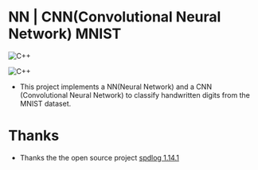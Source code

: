 # NN | CNN(Convolutional Neural Network) MNIST

![C++](https://img.shields.io/badge/NN-C++-informational?style=flat-square&logo=cplusplus&logoColor=white&color=2bbc8a)

![C++](https://img.shields.io/badge/CNN-C++-informational?style=flat-square&logo=cplusplus&logoColor=white&color=2bbc8a)

- This project implements a NN(Neural Network) and a CNN (Convolutional Neural Network) to classify handwritten digits from the MNIST dataset.

# Thanks

- Thanks the the open source project [spdlog 1.14.1](https://github.com/gabime/spdlog/tree/27cb4c76708608465c413f6d0e6b8d99a4d84302)